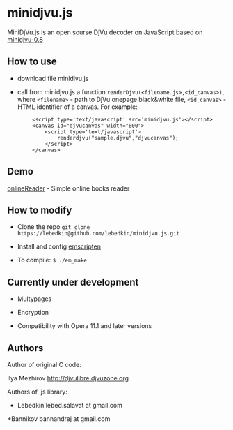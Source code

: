 minidjvu.js
===========

MiniDjVu.js is an open sourse DjVu decoder on JavaScript based on [minidjvu-0.8](http://djvulibre.djvuzone.org)

How to use
----------

* download file minidivu.js

* call from minidjvu.js a function `renderDjvu(<filename.js>,<id_canvas>)`, where `<filename>` - path to DjVu onepage black&white file, `<id_canvas>` - HTML identifier of a canvas. For example:

```
		<script type='text/javascript' src='minidjvu.js'></script>
		<canvas id="djvucanvas" width="800">			    
			<script type='text/javascript'>
				renderdjvu("sample.djvu","djvucanvas");
			</script>
		</canvas>
```

Demo
----

[onlineReader](http://ntfs.narod.ru/onlineReader.html) - Simple online books reader


How to modify
-------------

* Clone the repo `git clone https://lebedkin@github.com/lebedkin/minidjvu.js.git`

* Install and config [emscripten](https://github.com/kripken/emscripten/wiki/Tutorial)

* To compile: `$ ./em_make`

Currently under development
---------------------------

* Multypages

* Encryption

* Compatibility with Opera 11.1 and later versions


Authors
-------

Author of original C code:

  Ilya Mezhirov	http://djvulibre.djvuzone.org

Authors of .js library: 

 + Lebedkin	lebed.salavat at gmail.com	

  +Bannikov	bannandrej at gmail.com

